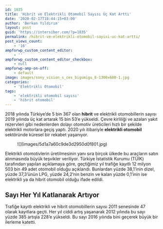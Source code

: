 ```yaml
---
id: 1835
title: 'Hibrit ve Elektrikli Otomobil Sayısı Üç Kat Arttı'
date: '2020-02-17T18:44:15+03:00'
author: 'Berkan Yıldırım'
layout: post
guid: 'https://intersiber.com/?p=1835'
permalink: /hibrit-ve-elektrikli-otomobil-sayisi-uc-kat-artti/
post_views_count:
    - '16'
ampforwp_custom_content_editor:
    - ''
ampforwp_custom_content_editor_checkbox:
    - null
ampforwp-amp-on-off:
    - default
image: images/sony_vision_s_ces_bigumigu_8-1300x680-1.jpg
categories:
    - 'Elektrikli Otomobil'
tags:
    - 'elektrikli otomobil sayısı'
    - 'hibrit otomobil'
---
```


2018 yılında Türkiye’de 5 bin 367 olan **hibrit** ve elektrikli otomobillerin sayısı 2019 yılında üç kat artarak 15 bin 53’e yükseldi. Çevre kirliliği ve azalan yakıt rezervleri gibi nedenlerden dolayı otomotiv üreticileri hızlı bir şekilde elektrikli motorlara geçiş yaptı. 2020 yılı itibariyle **elektrikli otomobil** sektöründe küresel bir rekabet yaşanıyor.

<figure class="wp-block-image size-large">![](images/5d1a7a60c9de3d2950d0f801.jpg)</figure>Elektrikli otomotivlerin üretilmesinin yanı sıra birçok ülkede bu araçların satın alınmasında büyük teşvikler veriliyor. Türkiye İstatistik Kurumu (TÜİK) tarafından yapılan açıklamaya göre, geçtiğimiz yıl trafiğe kayıtlı 12 milyon 503 bin 49 adet otomobil olduğu açıklandı. Bunlardan yüzde 38,1’inin dizel, yüzde 37,3’ünün LPG, yüzde 24,2’nin benzin ve kalan yüzde 0,1’inin ise elektrikli ya da hibrit otomobil olduğu ifade edildi.

## Sayı Her Yıl Katlanarak Artıyor

Trafiğe kayıtlı elektrikli ve hibrit otomobillerin sayısı 2011 senesinde 47 olarak kayıtlara geçti. Her yıl ciddi artış yaşanarak 2012 yılında bu sayı yüzde 385 artışla 228’e yükseldi. Bu sayı 2016 yılında bini geçerek büyük bir ilerleme katetti.